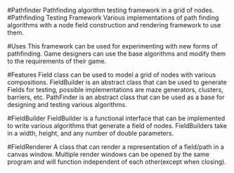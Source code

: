 #Pathfinder
Pathfinding algorithm testing framework in a grid of nodes.
#Pathfinding Testing Framework
Various implementations of path finding algorithms with a node field construction and rendering framework to use them.

#Uses
This framework can be used for experimenting with new forms of pathfinding. Game designers can use the base algorithms and modify them to the requirements of their game.

#Features
Field class can be used to model a grid of nodes with various compositions.
FieldBuilder is an abstract class that can be used to generate Fields for testing, possible implementations are maze generators, clusters, barriers, etc.
PathFinder is an abstract class that can be used as a base for designing and testing various algorithms.

#FieldBuilder
FieldBuilder is a functional interface that can be implemented to write various algorithms that generate a field of nodes. FieldBuilders take in a width, height, and any number of double parameters.

#FieldRenderer
A class that can render a representation of a field/path in a canvas window. Multiple render windows can be opened by the same program and will function independent of each other(except when closing).
